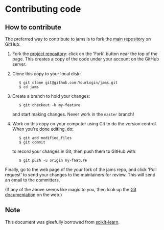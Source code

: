 
Contributing code
=================

How to contribute
-----------------

The preferred way to contribute to jams is to fork the 
[main repository](http://github.com/marl/jams/) on
GitHub:

1. Fork the [project repository](http://github.com/marl/jams):
   click on the 'Fork' button near the top of the page. This creates
   a copy of the code under your account on the GitHub server.

2. Clone this copy to your local disk:

          $ git clone git@github.com:YourLogin/jams.git
          $ cd jams 

3. Create a branch to hold your changes:

          $ git checkout -b my-feature

   and start making changes. Never work in the ``master`` branch!

4. Work on this copy on your computer using Git to do the version
   control. When you're done editing, do:

          $ git add modified_files
          $ git commit

   to record your changes in Git, then push them to GitHub with:

          $ git push -u origin my-feature

Finally, go to the web page of the your fork of the jams repo,
and click 'Pull request' to send your changes to the maintainers for
review. This will send an email to the committers.

(If any of the above seems like magic to you, then look up the 
[Git documentation](http://git-scm.com/documentation) on the web.)


Note
----
This document was gleefully borrowed from [scikit-learn](http://scikit-learn.org/).
